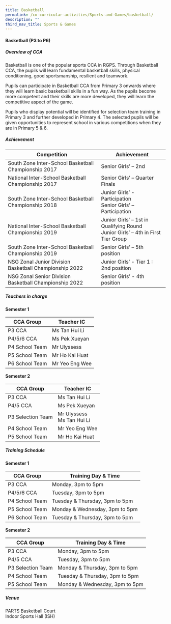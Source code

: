 ```yaml
---
title: Basketball
permalink: /co-curricular-activities/Sports-and-Games/basketball/
description: ""
third_nav_title: Sports & Games
---
```

#### **Basketball  (P3 to P6)**

##### **Overview of CCA**
Basketball is one of the popular sports CCA in RGPS. Through Basketball CCA, the pupils will learn fundamental basketball skills, physical conditioning, good sportsmanship, resilient and teamwork. 

Pupils can participate in Basketball CCA from Primary 3 onwards where they will learn basic basketball skills in a fun way. As the pupils become more competent and their skills are more developed, they will learn the competitive aspect of the game.

Pupils who display potential will be identified for selection team training in Primary 3 and further developed in Primary 4. The selected pupils will be given opportunities to represent school in various competitions when they are in Primary 5 & 6.



##### **Achievement**

|Competition|	Achievement|
|-------------|--------------|
|South Zone Inter-School Basketball Championship 2017|Senior Girls’ – 2nd |  
|National Inter-School Basketball Championship 2017	|Senior Girls’ – Quarter Finals|
|South Zone Inter-School Basketball Championship 2018|	Junior Girls’ - Participation<br>Senior Girls’ – Participation|
|National Inter-School Basketball Championship 2019|	Junior Girls’ – 1st in Qualifying Round<br>Junior Girls’ – 4th in First Tier Group|
|South Zone Inter-School Basketball Championship 2019|	Senior Girls’ – 5th position|
|NSG Zonal Junior Division Basketball Championship 2022|	Junior Girls’ - Tier 1 :  2nd position|
|NSG Zonal Senior Division Basketball Championship 2022|	Senior Girls’ - 4th position|


##### **Teachers in charge**

**Semester 1** 

|CCA Group| Teacher IC|
|-----------|------------|
|P3 CCA| Ms Tan Hui Li|
|P4/5/6 CCA |Ms Pek Xueyan|
|P4 School Team|Mr Ulyssess|
|P5 School Team|Mr Ho Kai Huat|
|P6 School Team|Mr Yeo Eng Wee|

**Semester 2**

|CCA Group| Teacher IC|
|-----------|------------|
|P3 CCA|Ms Tan Hui Li|
|P4/5 CCA|Ms Pek Xueyan|
|P3 Selection Team|Mr Ulyssess<br>Ms Tan Hui Li|
|P4 School Team|Mr Yeo Eng Wee|
|P5 School Team|Mr Ho Kai Huat|


##### **Training Schedule**

**Semester 1**

|CCA Group| Training Day & Time|
|-----------|------------|
|P3 CCA |Monday, 3pm to 5pm|
|P4/5/6 CCA |Tuesday, 3pm to 5pm|
|P4 School Team |Tuesday & Thursday, 3pm to 5pm|
|P5 School Team |Monday & Wednesday, 3pm to 5pm|
|P6 School Team |Tuesday & Thursday, 3pm to 5pm|

**Semester 2**

|CCA Group| Training Day & Time|
|-----------|------------|
P3 CCA|Monday, 3pm to 5pm|
P4/5 CCA|Tuesday, 3pm to 5pm|
P3 Selection Team|Monday & Thursday, 3pm to 5pm|
P4 School Team|Tuesday & Thursday, 3pm to 5pm|
P5 School Team|Monday & Wednesday, 3pm to 5pm|


##### **Venue**
PARTS Basketball Court<br>
Indoor Sports Hall (ISH)